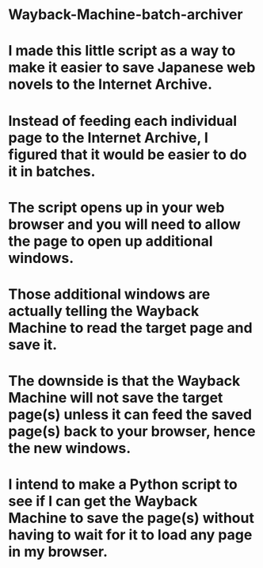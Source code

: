 # Wayback-Machine-batch-archiver
# I made this little script as a way to make it easier to save Japanese web novels to the Internet Archive.
# Instead of feeding each individual page to the Internet Archive, I figured that it would be easier to do it in batches.
# The script opens up in your web browser and you will need to allow the page to open up additional windows.
# Those additional windows are actually telling the Wayback Machine to read the target page and save it.
# The downside is that the Wayback Machine will not save the target page(s) unless it can feed the saved page(s) back to your browser, hence the new windows.
# I intend to make a Python script to see if I can get the Wayback Machine to save the page(s) without having to wait for it to load any page in my browser.
